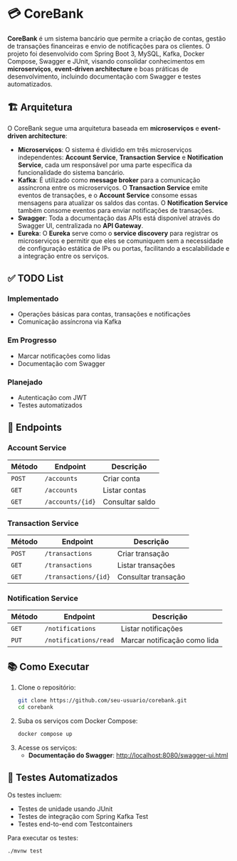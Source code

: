 # 💳 CoreBank

**CoreBank** é um sistema bancário que permite a criação de contas, gestão de transações financeiras e envio de
notificações para os clientes.
O projeto foi desenvolvido com Spring Boot 3, MySQL, Kafka, Docker Compose, Swagger e JUnit, visando consolidar
conhecimentos em **microserviços**, **event-driven architecture** e boas práticas de desenvolvimento,
incluindo documentação com Swagger e testes automatizados.

## 🏗️ **Arquitetura**

O CoreBank segue uma arquitetura baseada em **microserviços** e **event-driven architecture**:

- **Microserviços**: O sistema é dividido em três microserviços independentes: **Account Service**, **Transaction
  Service** e **Notification Service**, cada um responsável por uma parte específica da funcionalidade do sistema
  bancário.
- **Kafka**: É utilizado como **message broker** para a comunicação assíncrona entre os microserviços. O **Transaction
  Service** emite eventos de transações, e o **Account Service** consome essas mensagens para atualizar os saldos das
  contas. O **Notification Service** também consome eventos para enviar notificações de transações.
- **Swagger**: Toda a documentação das APIs está disponível através do Swagger UI, centralizada no **API Gateway**.
- **Eureka**: O **Eureka** serve como o **service discovery** para registrar os microserviços e permitir que eles se
  comuniquem sem a necessidade de configuração estática de IPs ou portas, facilitando a escalabilidade e a integração
  entre os serviços.

## ✅ TODO List

### Implementado
- Operações básicas para contas, transações e notificações
- Comunicação assíncrona via Kafka

### Em Progresso
- Marcar notificações como lidas
- Documentação com Swagger

### Planejado
- Autenticação com JWT
- Testes automatizados


## 📖 **Endpoints**

### **Account Service**

| Método | Endpoint         | Descrição       |
|--------|------------------|-----------------|
| `POST` | `/accounts`      | Criar conta     |
| `GET`  | `/accounts`      | Listar contas   |
| `GET`  | `/accounts/{id}` | Consultar saldo |

### **Transaction Service**

| Método | Endpoint             | Descrição           |
|--------|----------------------|---------------------|
| `POST` | `/transactions`      | Criar transação     |
| `GET`  | `/transactions`      | Listar transações   |
| `GET`  | `/transactions/{id}` | Consultar transação |

### **Notification Service**

| Método | Endpoint              | Descrição                    |
|--------|-----------------------|------------------------------|
| `GET`  | `/notifications`      | Listar notificações          |
| `PUT`  | `/notifications/read` | Marcar notificação como lida |

## 📚 **Como Executar**

1. Clone o repositório:
   ```bash
   git clone https://github.com/seu-usuario/corebank.git
   cd corebank
   ```  
2. Suba os serviços com Docker Compose:
   ```bash
   docker compose up
   ```  
3. Acesse os serviços:
    - **Documentação do Swagger**: [http://localhost:8080/swagger-ui.html](http://localhost:8080/swagger-ui.html)

## 🧪 **Testes Automatizados**

Os testes incluem:

- Testes de unidade usando JUnit
- Testes de integração com Spring Kafka Test
- Testes end-to-end com Testcontainers

Para executar os testes:

```bash
./mvnw test
```